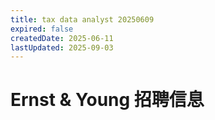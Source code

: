 ```yaml
---
title: tax data analyst 20250609
expired: false
createdDate: 2025-06-11
lastUpdated: 2025-09-03
---
```


# Ernst & Young 招聘信息

<JobPostingTable job-posting-json-path="ernst-young/data/data-analyst-20250609.json"/>
